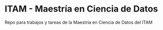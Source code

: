 # ITAM - Maestría en Ciencia de Datos

Repo para trabajos y tareas de la Maestría en Ciencia de Datos del ITAM
